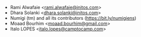 - Rami Alwafaie \<<rami.alwafaie@initos.com>\>
- Dhara Solanki \<<dhara.solanki@initos.com>\>
- Numigi (tm) and all its contributors (<https://bit.ly/numigiens>)
- Moaad Bourhim \<<moaad.bourhim@gmail.com>\>
- Italo LOPES \<<italo.lopes@camptocamp.com>\>
